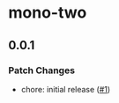 # mono-two

## 0.0.1

### Patch Changes

- chore: initial release ([#1](https://github.com/jsrepojs/example-monorepo/pull/1))
